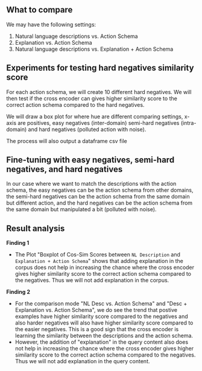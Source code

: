 ## What to compare 
We may have the following settings:
1. Natural language descriptions vs. Action Schema
2. Explanation vs. Action Schema
3. Natural language descriptions vs. Explanation + Action Schema

## Experiments for testing hard negatives similarity score 
For each action schema, we will create 10 different hard negatives. We will then test if the cross encoder can gives higher similarity score to the correct action schema compared to the hard negatives.

We will draw a box plot for where hue are different comparing settings, x-axis are positives, easy negatives (inter-domain) semi-hard negatives (intra-domain) and hard negatives (polluted action with noise).

The process will also output a dataframe csv file 

## Fine-tuning with easy negatives, semi-hard negatives, and hard negatives
In our case where we want to match the descriptions with the action schema, the easy negatives can be the action schema from other domains, the semi-hard negatives can be the action schema from the same domain but different action, and the hard negatives can be the action schema from the same domain but manipulated a bit (polluted with noise).


## Result analysis 
**Finding 1**

- The Plot "Boxplot of Cos-Sim Scores between `NL Description` and `Explanation + Action Schema`" shows that adding explanation in the corpus does not help in increasing the chance where the cross encoder gives higher similarity score to the correct action schema compared to the negatives. Thus we will not add explanation in the corpus.

**Finding 2**

- For the comparison mode "NL Desc vs. Action Schema" and "Desc + Explanation vs. Action Schema", we do see the trend that postive examples have higher similarity score compared to the negatives and also harder negatives will also have higher similarity score compared to the easier negatives. This is a good sign that the cross encoder is learning the similarity between the descriptions and the action schema. 
- However, the addition of "explanation" in the query content also does not help in increasing the chance where the cross encoder gives higher similarity score to the correct action schema compared to the negatives. Thus we will not add explanation in the query content. 